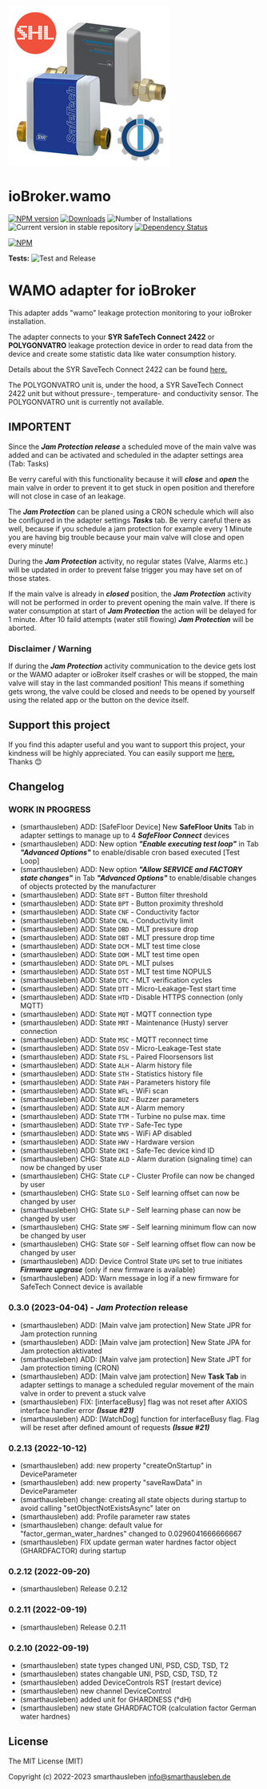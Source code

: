 ![Logo](admin/wamo.png)
# ioBroker.wamo

[![NPM version](https://img.shields.io/npm/v/iobroker.wamo.svg)](https://www.npmjs.com/package/iobroker.wamo)
[![Downloads](https://img.shields.io/npm/dm/iobroker.wamo.svg)](https://www.npmjs.com/package/iobroker.wamo)
![Number of Installations](https://iobroker.live/badges/wamo-installed.svg)
![Current version in stable repository](https://iobroker.live/badges/wamo-stable.svg)
[![Dependency Status](https://img.shields.io/david/smarthausleben/iobroker.wamo.svg)](https://david-dm.org/smarthausleben/iobroker.wamo)

[![NPM](https://nodei.co/npm/iobroker.wamo.png?downloads=true)](https://nodei.co/npm/iobroker.wamo/)

**Tests:** ![Test and Release](https://github.com/smarthausleben/ioBroker.wamo/workflows/Test%20and%20Release/badge.svg)

# WAMO adapter for ioBroker

This adapter adds "wamo" leakage protection monitoring to your ioBroker installation.

The adapter connects to your **SYR SafeTech Connect 2422** or **POLYGONVATRO** leakage protection device in order to read data from the device and create some statistic data like water consumption history.

Details about the SYR SaveTech Connect 2422 can be found [here.](https://www.syr.de/de/Produkte/CB9D9A72-BC51-40CE-840E-73401981A519/SafeTech-Connect)

The POLYGONVATRO unit is, under the hood, a SYR SaveTech Connect 2422 unit but without pressure-, temperature- and conductivity sensor. The POLYGONVATRO unit is currently not available. 

## IMPORTENT
Since the **_Jam Protection release_** a scheduled move of the main valve was added and can be activated and scheduled in the adapter settings area (Tab: Tasks)

Be verry careful with this functionality because it will **_close_** and **_open_** the main valve in order to prevent it to get stuck in open position and therefore will not close in case of an leakage.

The **_Jam Protection_** can be planed using a CRON schedule which will also be configured in the adapter settings **_Tasks_** tab.
Be verry careful there as well, because if you schedule a jam protection for example every 1 Minute you are having big trouble because your main valve will close and open every minute!

During the **_Jam Protection_** activity, no regular states (Valve, Alarms etc.) will be updated in order to prevent false trigger you may have set on of those states.

If the main valve is already in **_closed_** position, the **_Jam Protection_** activity will not be performed in order to prevent opening the main valve.
If there is water consumption at start of **_Jam Protection_** the action will be delayed for 1 minute. After 10 faild attempts (water still flowing)  **_Jam Protection_** will be aborted.

### Disclaimer / Warning
If during the **_Jam Protection_** activity communication to the device gets lost or the WAMO adapter or ioBroker itself crashes or will be stopped, the main valve will stay in the last commanded position! This means if something gets wrong, the valve could be closed and needs to be opened by yourself using the related app or the button on the device itself.

## Support this project
If you find this adapter useful and you want to support this project, your kindness will be highly appreciated. You can easily support me [here.](https://www.paypal.com/paypalme/smarthausleben) Thanks 😊   

## Changelog
<!--
    Placeholder for the next version (at the beginning of the line):
    ### **WORK IN PROGRESS**
-->

### **WORK IN PROGRESS**
* (smarthausleben) ADD: [SafeFloor Device] New **SafeFloor Units** Tab in adapter settings to manage up to 4 **_SafeFloor Connect_** devices
* (smarthausleben) ADD: New option **_"Enable executing test loop"_** in Tab **_"Advanced Options"_** to enable/disable cron based executed [Test Loop]
* (smarthausleben) ADD: New option **_"Allow SERVICE and FACTORY state changes"_** in Tab **_"Advanced Options"_** to enable/disable changes of objects protected by the manufacturer 
* (smarthausleben) ADD: State `BFT` - Button filter threshold
* (smarthausleben) ADD: State `BPT` - Button proximity threshold
* (smarthausleben) ADD: State `CNF` - Conductivity factor
* (smarthausleben) ADD: State `CNL` - Conductivity limit
* (smarthausleben) ADD: State `DBD` - MLT pressure drop
* (smarthausleben) ADD: State `DBT` - MLT pressure drop time
* (smarthausleben) ADD: State `DCM` - MLT test time close
* (smarthausleben) ADD: State `DOM` - MLT test time open
* (smarthausleben) ADD: State `DPL` - MLT pulses
* (smarthausleben) ADD: State `DST` - MLT test time NOPULS
* (smarthausleben) ADD: State `DTC` - MLT verification cycles
* (smarthausleben) ADD: State `DTT` - Micro-Leakage-Test start time
* (smarthausleben) ADD: State `HTD` - Disable HTTPS connection (only MQTT)
* (smarthausleben) ADD: State `MQT` - MQTT connection type
* (smarthausleben) ADD: State `MRT` - Maintenance (Husty) server connection
* (smarthausleben) ADD: State `MSC` - MQTT reconnect time
* (smarthausleben) ADD: State `DSV` - Micro-Leakage-Test state
* (smarthausleben) ADD: State `FSL` - Paired Floorsensors list
* (smarthausleben) ADD: State `ALH` - Alarm history file
* (smarthausleben) ADD: State `STH` - Statistics history file
* (smarthausleben) ADD: State `PAH` - Parameters history file
* (smarthausleben) ADD: State `WFL` - WiFi scan
* (smarthausleben) ADD: State `BUZ` - Buzzer parameters
* (smarthausleben) ADD: State `ALM` - Alarm memory
* (smarthausleben) ADD: State `TTM` - Turbine no pulse max. time
* (smarthausleben) ADD: State `TYP` - Safe-Tec type
* (smarthausleben) ADD: State `WNS` - WiFi AP disabled
* (smarthausleben) ADD: State `HWV` - Hardware version
* (smarthausleben) ADD: State `DKI` - Safe-Tec device kind ID
* (smarthausleben) CHG: State `ALD` - Alarm duration (signaling time) can now be changed by user
* (smarthausleben) CHG: State `CLP` - Cluster Profile can now be changed by user
* (smarthausleben) CHG: State `SLO` - Self learning offset can now be changed by user
* (smarthausleben) CHG: State `SLP` - Self learning phase can now be changed by user
* (smarthausleben) CHG: State `SMF` - Self learning minimum flow can now be changed by user
* (smarthausleben) CHG: State `SOF` - Self learning offset flow can now be changed by user
* (smarthausleben) ADD: Device Control State `UPG` set to true initiates **_Firmware upgrase_** (only if new firmware is available)
* (smarthausleben) ADD: Warn message in log if a new firmware for SafeTech Connect device is available 

### 0.3.0 (2023-04-04) - ***Jam Protection*** release
* (smarthausleben) ADD: [Main valve jam protection] New State JPR for Jam protection running 
* (smarthausleben) ADD: [Main valve jam protection] New State JPA for Jam protection aktivated
* (smarthausleben) ADD: [Main valve jam protection] New State JPT for Jam protection timing (CRON)
* (smarthausleben) ADD: [Main valve jam protection] New **Task Tab** in adapter settings to manage a scheduled regular movement of the main valve in order to prevent a stuck valve
* (smarthausleben) FIX: [interfaceBusy] flag was not reset after AXIOS interface handler error **_(Issue #21)_**
* (smarthausleben) ADD: [WatchDog] function for interfaceBusy flag. Flag will be reset after defined amount of requests **_(Issue #21)_**

### 0.2.13 (2022-10-12)
* (smarthausleben) add: new property "createOnStartup" in DeviceParameter
* (smarthausleben) add: new property "saveRawData" in DeviceParameter
* (smarthausleben) change: creating all state objects during startup to avoid calling "setObjectNotExistsAsync" later on
* (smarthausleben) add: Profile parameter raw states
* (smarthausleben) change: default value for "factor_german_water_hardnes" changed to 0.0296041666666667
* (smarthausleben) FIX update german water hardnes factor object (GHARDFACTOR) during startup 

### 0.2.12 (2022-09-20)
* (smarthausleben) Release 0.2.12

### 0.2.11 (2022-09-19)
* (smarthausleben) Release 0.2.11

### 0.2.10 (2022-09-19)
* (smarthausleben) state types changed UNI, PSD, CSD, TSD, T2
* (smarthausleben) states changable UNI, PSD, CSD, TSD, T2
* (smarthausleben) added DeviceControls RST (restart device)
* (smarthausleben) new channel DeviceControl
* (smarthausleben) added unit for GHARDNESS (°dH)
* (smarthausleben) new state GHARDFACTOR (calculation factor German water hardnes)

## License
The MIT License (MIT)

Copyright (c) 2022-2023 smarthausleben <info@smarthausleben.de>
